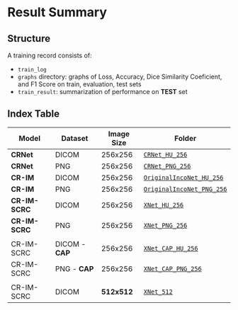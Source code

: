 # Result Summary

## Structure

A training record consists of:
  - `train_log`
  - `graphs` directory: graphs of Loss, Accuracy, Dice Similarity Coeficient, and F1 Score on train, evaluation, test sets
  - `train_result`: summarization of performance on **TEST** set

## Index Table
| Model | Dataset | Image Size | Folder |
| ----- | ------- | ---------- | ------ |
| **CRNet** | DICOM | 256x256 | [`CRNet_HU_256`](./CRNet_HU_256) |
| **CRNet** | PNG | 256x256 | [`CRNet_PNG_256`](./CRNet_PNG_256) |
| **CR-IM** | DICOM | 256x256 | [`OriginalIncoNet_HU_256`](./OriginalIncoNet_HU_256) |
| **CR-IM** | PNG | 256x256 | [`OriginalIncoNet_PNG_256`](./OriginalIncoNet_PNG_256) |
| **CR-IM-SCRC** | DICOM | 256x256 | [`XNet_HU_256`](./XNet_HU_256) |
| **CR-IM-SCRC** | PNG | 256x256 | [`XNet_PNG_256`](./XNet_PNG_256) |
| | | | |
| CR-IM-SCRC | DICOM - **CAP** | 256x256 | [`XNet_CAP_HU_256`](./XNet_CAP_HU_256) |
| CR-IM-SCRC | PNG - **CAP** | 256x256 | [`XNet_CAP_PNG_256`](./XNet_CAP_PNG_256) |
| | | | |
| CR-IM-SCRC | DICOM | **512x512** | [`XNet_512`](./XNet_512) |
